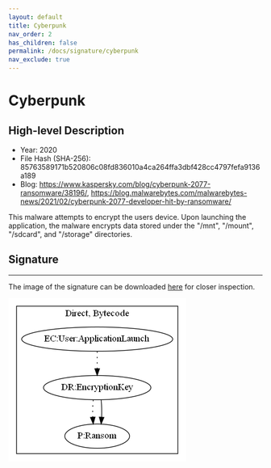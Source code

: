 ```yaml
---
layout: default
title: Cyberpunk
nav_order: 2
has_children: false
permalink: /docs/signature/cyberpunk
nav_exclude: true
---
```


# Cyberpunk

## High-level Description

* Year: 2020
* File Hash (SHA-256): 85763589171b520806c08fd836010a4ca264ffa3dbf428cc4797fefa9136a189
* Blog: https://www.kaspersky.com/blog/cyberpunk-2077-ransomware/38196/, https://blog.malwarebytes.com/malwarebytes-news/2021/02/cyberpunk-2077-developer-hit-by-ransomware/

This malware attempts to encrypt the users device. Upon launching the application, the malware encrypts data stored under the "/mnt", "/mount", "/sdcard", and "/storage" directories.

## Signature
---

The image of the signature can be downloaded [here](../../img/signatures/Cyberpunk.png) for closer inspection.

![](../../img/signatures/Cyberpunk.png)
